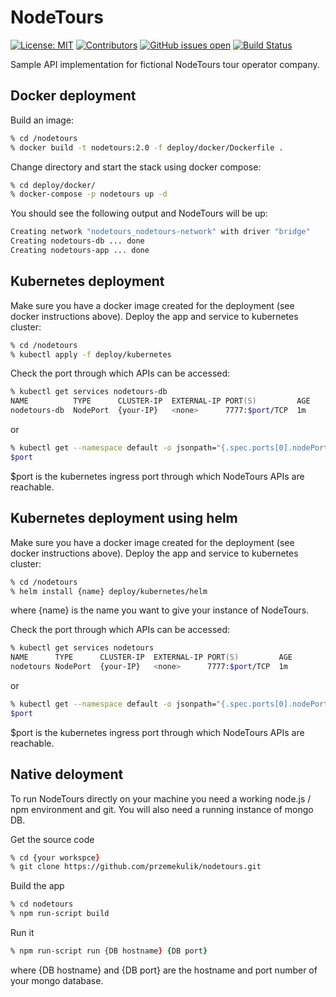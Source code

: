 # NodeTours

[![License: MIT](https://img.shields.io/badge/License-MIT-blue.svg)](https://opensource.org/licensesMIT)
[![Contributors](https://img.shields.io/github/contributors/przemekulik/nodetours)](https://github.com/przemekulik/nodetours/graphs/contributors)
[![GitHub issues open](https://img.shields.io/github/issues/przemekulik/nodetours)](https://img.shields.io/github/issues/przemekulik/nodetours)
[![Build Status](https://dev.azure.com/przemekulik/nodetours/_apis/build/status/przemekulik.nodetours?branchName=master)](https://dev.azure.com/przemekulik/nodetours/_build/latest?definitionId=1&branchName=feature-2.0.0)

Sample API implementation for fictional NodeTours tour operator company.

## Docker deployment

Build an image:

```zsh
% cd /nodetours
% docker build -t nodetours:2.0 -f deploy/docker/Dockerfile .
```

Change directory and start the stack using docker compose:

```zsh
% cd deploy/docker/
% docker-compose -p nodetours up -d
```

You should see the following output and NodeTours will be up:

```zsh
Creating network "nodetours_nodetours-network" with driver "bridge"
Creating nodetours-db ... done
Creating nodetours-app ... done
```

## Kubernetes deployment

Make sure you have a docker image created for the deployment (see docker instructions above). Deploy the app and service to kubernetes cluster:

```zsh
% cd /nodetours
% kubectl apply -f deploy/kubernetes
```

Check the port through which APIs can be accessed:

```zsh
% kubectl get services nodetours-db
NAME          TYPE      CLUSTER-IP  EXTERNAL-IP PORT(S)         AGE
nodetours-db  NodePort  {your-IP}   <none>      7777:$port/TCP  1m
```

or

```zsh
% kubectl get --namespace default -o jsonpath="{.spec.ports[0].nodePort}" services nodetours
$port
```

$port is the kubernetes ingress port through which NodeTours APIs are reachable.

## Kubernetes deployment using helm

Make sure you have a docker image created for the deployment (see docker instructions above). Deploy the app and service to kubernetes cluster:

```zsh
% cd /nodetours
% helm install {name} deploy/kubernetes/helm
```

where {name} is the name you want to give your instance of NodeTours.

Check the port through which APIs can be accessed:


```zsh
% kubectl get services nodetours
NAME      TYPE      CLUSTER-IP  EXTERNAL-IP PORT(S)         AGE
nodetours NodePort  {your-IP}   <none>      7777:$port/TCP  1m
```

or

```zsh
% kubectl get --namespace default -o jsonpath="{.spec.ports[0].nodePort}" services nodetours
$port
```

$port is the kubernetes ingress port through which NodeTours APIs are reachable.

## Native deloyment

To run NodeTours directly on your machine you need a working node.js / npm environment and git. You will also need a running instance of mongo DB.

Get the source code

```zsh
% cd {your workspce}
% git clone https://github.com/przemekulik/nodetours.git
```

Build the app

```zsh
% cd nodetours
% npm run-script build
```

Run it

```zsh
% npm run-script run {DB hostname} {DB port}
```

where {DB hostname} and {DB port} are the hostname and port number of your mongo database.
